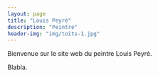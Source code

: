 ```yaml
---
layout: page
title: "Louis Peyré"
description: "Peintre"
header-img: "img/toits-1.jpg"
---
```


Bienvenue sur le site web du peintre Louis Peyré.

Blabla.




